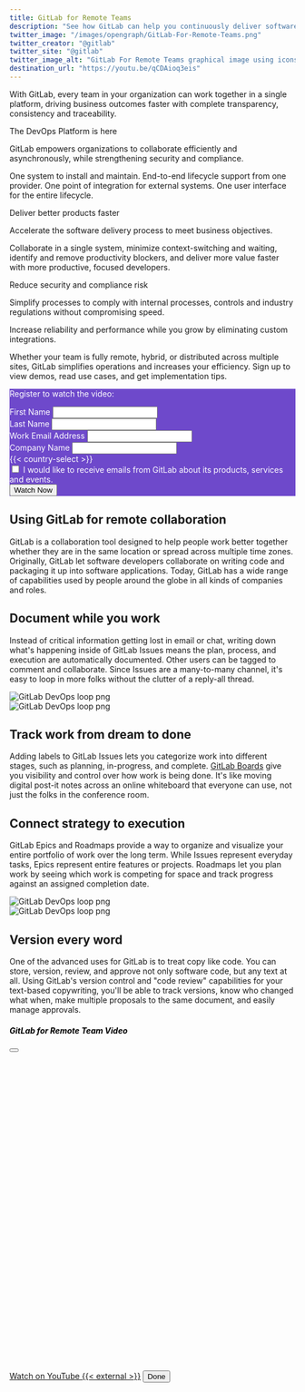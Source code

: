 ```yaml
---
title: GitLab for Remote Teams
description: "See how GitLab can help you continuously deliver software remotely, together"
twitter_image: "/images/opengraph/GitLab-For-Remote-Teams.png"
twitter_creator: "@gitlab"
twitter_site: "@gitlab"
twitter_image_alt: "GitLab For Remote Teams graphical image using icons representing remote work"
destination_url: "https://youtu.be/qCDAioq3eis"
---
```


<div class="container">
<div class="row my-5 5align-items-start">
    <div class="col-8 d-flex align-items-center">
        <div>
            <p class="h3 mb-4">With GitLab, every team in your organization can work together in a single platform, driving business outcomes faster with complete transparency, consistency and traceability.</p>
            <p class="h4">The DevOps Platform is here</p>
            <p>GitLab empowers organizations to collaborate efficiently and asynchronously, while strengthening security and compliance.</p>
            <p>One system to install and maintain. End-to-end lifecycle support from one provider. One point of integration for external systems. One user interface for the entire lifecycle.</p>
            <p class="h4">Deliver better products faster</p>
            <p>Accelerate the software delivery process to meet business objectives.</p>
            <p>Collaborate in a single system, minimize context-switching and waiting, identify and remove productivity blockers, and deliver more value faster with more productive, focused developers.</p>
            <p class="h4">Reduce security and compliance risk</p>
            <p>Simplify processes to comply with internal processes, controls and industry regulations without compromising speed.</p>
            <p>Increase reliability and performance while you grow by eliminating custom integrations.</p>
            <p class="h4">Whether your team is fully remote, hybrid, or distributed across multiple sites, GitLab simplifies operations and increases your efficiency. Sign up to view demos, read use cases, and get implementation tips.</p>
        </div>
    </div>
    <div class="col d-flex align-items-center rounded-3 p-4 shadow" style="background-color: #6e49cb; color: #ffffff;">
        <div id="regiserFormDiv">
            <p class="h4">Register to watch the video:</p>
            <form action="https://fabform.io/f/dtVXkzD" method="post" id="registerForm" target="hidden-form">
            <div class="mb-3">
              <label for="firstName" class="form-label">First Name</label>
              <input name="firstName" type="text" required class="form-control">
            </div>
            <div class="mb-3">
              <label for="lastName" class="form-label">Last Name</label>
              <input name="lastName" type="text" required class="form-control">
              </div>
              <div class="mb-3">
              <label for="email" class="form-label">Work Email Address</label>
              <input name="email" type="email" required class="form-control">
              </div>
              <div class="mb-3">
              <label for="company" class="form-label">Company Name</label>
              <input name="company" type="company" required class="form-control">
              </div>
              <div class="mb-3">
              {{< country-select >}}
              </div>
              <div class="mb-3">
                <input class="form-check-input" type="checkbox" value="sendEmails" id="sendEmails">
                <label class="form-check-label" for="sendEmails">
                I would like to receive emails from GitLab about its products, services and events.
                </label>
              </div>
              <div class="mb-3">
              <button type="submit" class="btn btn-lg btn-light">Watch Now</button>
              </div>
            </form>
        </div>
        <div id="thankyou" class="text-center align-items-center">
            <p class="h2 mb-4">Thank you for registering</p>
            <button type="button" class="btn btn-lg btn-light" data-bs-toggle="modal" data-bs-target="#videoModal">
              Watch the video again
            </button>
        </div>
    </div>
</div>
<div class="row my-5">
    <div class="col">
        <h2>Using GitLab for remote collaboration</h2>
        <p>GitLab is a collaboration tool designed to help people work better together whether they are in the same location or spread across multiple time zones. Originally, GitLab let software developers collaborate on writing code and packaging it up into software applications. Today, GitLab has a wide range of capabilities used by people around the globe in all kinds of companies and roles.</p>
    </div>
</div>
<div class="row my-5">
    <div class="col d-flex align-items-center">
        <div>
            <h2>Document while you work</h2>
            <p>Instead of critical information getting lost in email or chat, writing down what's happening inside of GitLab Issues means the plan, process, and execution are automatically documented. Other users can be tagged to comment and collaborate. Since Issues are a many-to-many channel, it's easy to loop in more folks without the clutter of a reply-all thread.</p>
        </div>
    </div>
    <div class="col">
        <img src="https://about.gitlab.com/images/solutions/gitlab-for-remote/issue.png" alt="GitLab DevOps loop png">
    </div>
</div>

<div class="row my-5">
    <div class="col">
        <img src="https://about.gitlab.com/images/solutions/gitlab-for-remote/board-drag.png" alt="GitLab DevOps loop png">
    </div>
    <div class="col d-flex align-items-center">
        <div>
        <h2>Track work from dream to done</h2>
        <p>Adding labels to GitLab Issues lets you categorize work into different stages, such as planning, in-progress, and complete. <a href="https://docs.gitlab.com/ee/user/project/issue_board.html">GitLab Boards</a> give you visibility and control over how work is being done. It's like moving digital post-it notes across an online whiteboard that everyone can use, not just the folks in the conference room.</p></div>
    </div>
</div>

<div class="row my-5">
    <div class="col d-flex align-items-center">
        <div>
            <h2>Connect strategy to execution</h2>
            <p>GitLab Epics and Roadmaps provide a way to organize and visualize your entire portfolio of work over the long term. While Issues represent everyday tasks, Epics represent entire features or projects. Roadmaps let you plan work by seeing which work is competing for space and track progress against an assigned completion date.</p>
        </div>
    </div>
    <div class="col">
        <img src="https://about.gitlab.com/images/solutions/gitlab-for-remote/max.png" alt="GitLab DevOps loop png">
    </div>
</div>

<div class="row my-5">
    <div class="col">
        <img src="https://about.gitlab.com/images/solutions/gitlab-for-remote/diff.png" alt="GitLab DevOps loop png">
    </div>
    <div class="col d-flex align-items-center">
        <div>
        <h2>Version every word</h2>
        <p>One of the advanced uses for GitLab is to treat copy like code. You can store, version, review, and approve not only software code, but any text at all. Using GitLab's version control and "code review" capabilities for your text-based copywriting, you'll be able to track versions, know who changed what when, make multiple proposals to the same document, and easily manage approvals.</p></div>
    </div>
</div>
</div>

<iframe style="display:none" name="hidden-form"></iframe>
<div class="modal fade" id="videoModal" tabindex="-1" aria-hidden="true">
  <div class="modal-dialog modal-dialog-centered modal-dialog-scrollable modal-xl">
    <div class="modal-content">
      <div class="modal-header">
        <h5 class="modal-title" style="color: #000000;">GitLab for Remote Team Video</h5>
        <button type="button" class="btn-close" data-bs-dismiss="modal" aria-label="Close"></button>
      </div>
      <div class="modal-body text-center">
        <iframe style="width: 1000px; height: 562px; margin-left: auto; margin-right: auto;" id="gitlabForRemoteVideo" src="" title="YouTube video player" frameborder="0" allowfullscreen></iframe>
      </div>
      <div class="modal-footer">
        <a href="https://www.youtube.com/embed/qCDAioq3eis" class="btn btn-lg btn-secondary" target="_blank"><i class="fa-brands fa-youtube"></i> Watch on YouTube {{< external >}}</a>
        <button type="button" class="btn btn-lg btn-primary" data-bs-dismiss="modal"><i class="fa-solid fa-circle-check"></i> Done</button>
      </div>
    </div>
  </div>
</div>

<script>
    function getCookie(cname) {
      let name = cname + "=";
      let decodedCookie = decodeURIComponent(document.cookie);
      let ca = decodedCookie.split(';');
      for(let i = 0; i <ca.length; i++) {
        let c = ca[i];
        while (c.charAt(0) == ' ') {
          c = c.substring(1);
        }
        if (c.indexOf(name) == 0) {
          return c.substring(name.length, c.length);
        }
      }
      return "";
    }
    $( document ).ready(function() {
        const registerd = getCookie("gitlab-for-remote-registered");
        if(registerd) {
            $("#thankyou").show();
            $("#regiserFormDiv").hide();
        }
    });
    $("#registerForm").on("submit", function(event) {
        console.log("Triggering submit");
        $("#thankyou").show();
        $("#regiserFormDiv").hide();
        const videoModal = new bootstrap.Modal(document.getElementById('videoModal'));
        document.getElementById("gitlabForRemoteVideo").src = "https://www.youtube.com/embed/qCDAioq3eis?si=ZXhIzw7wJD5XveTK"
        const d = new Date();
        d.setTime(d.getTime() + (360*24*60*60*1000));
        let expires = "expires="+ d.toUTCString();
        document.cookie = "gitlab-for-remote-registered=true;" + expires + ";path=/";
        videoModal.show();
    });
</script>
<style>
    #thankyou {
        width: 100% !important;
        display: none;
    }
    #regiserFormDiv {
        display: block;
    }
    .modal.fade .modal-dialog {
      -webkit-transition: -webkit-transform 0.3s ease-out;
         -moz-transition: -moz-transform 0.3s ease-out;
           -o-transition: -o-transform 0.3s ease-out;
              transition: transform 0.3s ease-out;
    }
</style>
